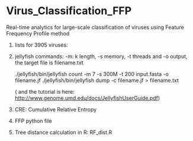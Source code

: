 # Virus_Classification_FFP
Real-time analytics for large-scale classification of viruses using Feature Frequency Profile method

1. lists for 3905 viruses:

2. jellyfish commands: -m: k length, -s memory, -t threads and -o output, the target file is filename.txt
     
    ./jellyfish/bin/jellyfish count -m 7 -s 300M -t 200 input.fasta -o filename.jf
    ./jellyfish/bin/jellyfish dump -c filename.jf > filename.txt

    ( and the tutorial is here: http://www.genome.umd.edu/docs/JellyfishUserGuide.pdf) 
3. CRE: Cumulative Relative Entropy
4. FFP python file
5. Tree distance calculation in R: RF_dist.R

